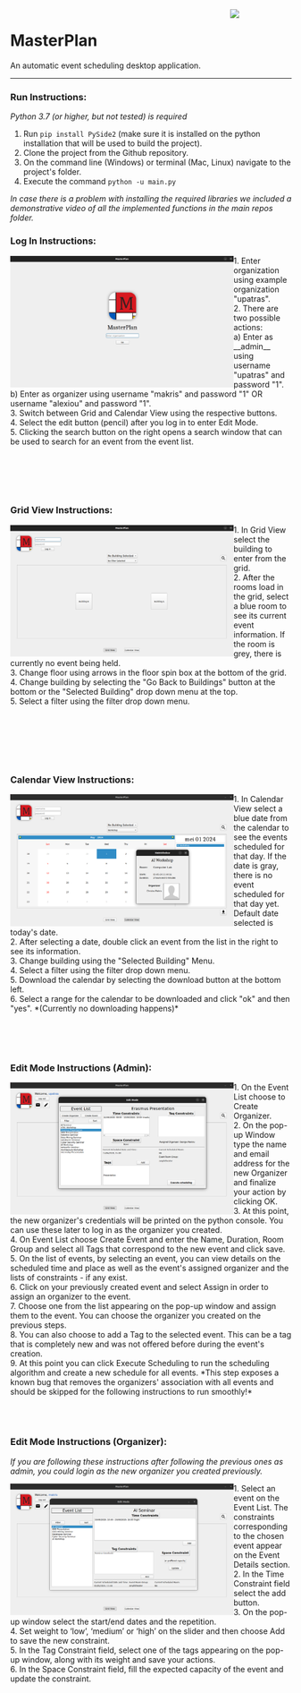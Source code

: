 <img align="right" src="/icons/logo.png" width="110">
<h1>MasterPlan</h1>
An automatic event scheduling desktop application.

-----------------

### Run Instructions:
*Python 3.7 (or higher, but not tested) is required*
1. Run `pip install PySide2` (make sure it is installed on the python installation that will be used to build the project).
2. Clone the project from the Github repository.
3. On the command line (Windows) or terminal (Mac, Linux) navigate to the project's folder.
4. Execute the command `python -u main.py`

*In case there is a problem with installing the required libraries we included a demonstrative video of all the implemented functions in the main repos folder.*

### Log In Instructions:
<img align="left" src="/screenshots/login.png" width="400">
1. Enter organization using example organization "upatras".
<br>
2. There are two possible actions:
<br>
   a) Enter as __admin__ using username "upatras" and password "1".
<br>
   b) Enter as organizer using username "makris" and password "1" OR username "alexiou" and password "1".
<br>
3. Switch between Grid and Calendar View using the respective buttons.
<br>
4. Select the edit button (pencil) after you log in to enter Edit Mode.
<br>
5. Clicking the search button on the right opens a search window that can be used to search for an event from the event list.

<br><br><br><br>

### Grid View Instructions:
<img align="left" src="/screenshots/grid_view.png" width="400">
1. In Grid View select the building to enter from the grid.
<br>
2. After the rooms load in the grid, select a blue room to see its current event information. If the room is grey, there is currently no event being held.
<br>
3. Change floor using arrows in the floor spin box at the bottom of the grid.
<br>
4. Change building by selecting the "Go Back to Buildings" button at the bottom or the "Selected Building" drop down menu at the top.
<br>
5. Select a filter using the filter drop down menu.

<br><br><br><br><br>

### Calendar View Instructions:
<img align="left" src="/screenshots/calendar_view.png" width="400">
1. In Calendar View select a blue date from the calendar to see the events scheduled for that day. If the date is gray, there is no event scheduled for that day yet. Default date selected is today's date.
<br>
2. After selecting a date, double click an event from the list in the right to see its information.
<br>
3. Change building using the "Selected Building" Menu.
<br>
4. Select a filter using the filter drop down menu.
<br>
5. Download the calendar by selecting the download button at the bottom left.
<br>
6. Select a range for the calendar to be downloaded and click "ok" and then "yes". *(Currently no downloading happens)*

<br><br><br>

### Edit Mode Instructions (Admin):
<img align="left" src="/screenshots/admin.png" width="400">
1. On the Event List choose to Create Organizer.
<br>
2. On the pop-up Window type the name and email address for the new Organizer and finalize your action by clicking OK.
<br>
3. At this point, the new organizer's credentials will be printed on the python console. You can use these later to log in as the organizer you created.
<br>
4. On Event List choose Create Event and enter the Name, Duration, Room Group and select all Tags that correspond to the new event and click save.
<br>
5. On the list of events, by selecting an event, you can view details on the scheduled time and place as well as the event's assigned organizer and the lists of constraints - if any exist.
<br>
6. Click on your previously created event and select Assign in order to assign an organizer to the event.
<br>
7. Choose one from the list appearing on the pop-up window and assign them to the event. You can choose the organizer you created on the previous steps.
<br>
8. You can also choose to add a Tag to the selected event. This can be a tag that is completely new and was not offered before during the event's creation.
<br>
9. At this point you can click Execute Scheduling to run the scheduling algorithm and create a new schedule for all events. *This step exposes a known bug that removes the organizers' association with all events and should be skipped for the following instructions to run smoothly!*

<br><br>

### Edit Mode Instructions (Organizer):
*If you are following these instructions after following the previous ones as admin, you could login as the new organizer you created previously.*
<br>

<img align="left" src="/screenshots/organizer.png" width="400">
1. Select an event on the Event List. The constraints corresponding to the chosen event appear on the Event Details section.  
<br>
2. In the Time Constraint field select the add button.
<br>
3. On the pop-up window select the start/end dates and the repetition.
<br>
4. Set weight to ‘low’, ‘medium’ or ‘high’ on the slider and then choose Add to save the new constraint.
<br>
5. In the Tag Constraint field, select one of the tags appearing on the pop-up window, along with its weight and save your   
actions.
<br>
6. In the Space Constraint field, fill the expected capacity of the event and update the constraint.

